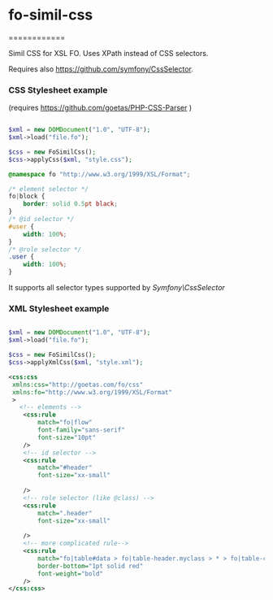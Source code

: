 # fo-simil-css
============

Simil CSS for XSL FO. Uses XPath instead of CSS selectors.

Requires also https://github.com/symfony/CssSelector.


### CSS Stylesheet example

(requires https://github.com/goetas/PHP-CSS-Parser )

```php

$xml = new DOMDocument("1.0", "UTF-8");
$xml->load("file.fo");

$css = new FoSimilCss();
$css->applyCss($xml, "style.css");

```

```css
@namespace fo "http://www.w3.org/1999/XSL/Format";

/* element selector */
fo|block {
    border: solid 0.5pt black;
}
/* @id selector */
#user {
    width: 100%;
}
/* @role selector */
.user {
    width: 100%;
}
```

It supports all selector types supported by *Symfony\CssSelector*


###  XML Stylesheet example


```php

$xml = new DOMDocument("1.0", "UTF-8");
$xml->load("file.fo");

$css = new FoSimilCss();
$css->applyXmlCss($xml, "style.xml");

```


```xml
<css:css
 xmlns:css="http://goetas.com/fo/css"
 xmlns:fo="http://www.w3.org/1999/XSL/Format"
 >
   <!-- elements -->
    <css:rule 
        match="fo|flow"
        font-family="sans-serif"  
        font-size="10pt"      
    />
    <!-- id selector -->
    <css:rule 
        match="#header"
        font-size="xx-small"
        
    />
    <!-- role selector (like @class) -->
    <css:rule 
        match=".header"
        font-size="xx-small"
        
    />    
    <!-- more complicated rule-->
    <css:rule 
        match="fo|table#data > fo|table-header.myclass > * > fo|table-cell > fo|block:last-child"
        border-bottom="1pt solid red"
        font-weight="bold"        
    />
</css:css>

```

